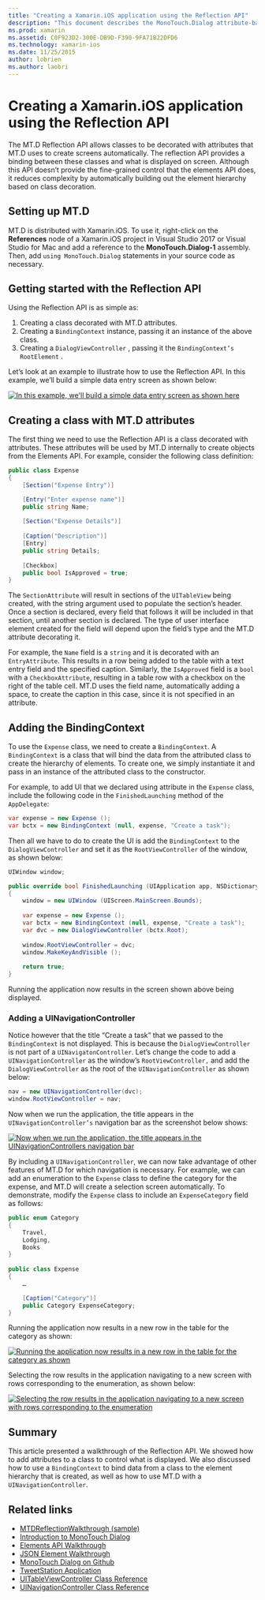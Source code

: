 ```yaml
---
title: "Creating a Xamarin.iOS application using the Reflection API"
description: "This document describes the MonoTouch.Dialog attribute-based Reflection API, which creates UI based on classes decorated with attributes."
ms.prod: xamarin
ms.assetid: C0F923D2-300E-DB9D-F390-9FA71B22DFD6
ms.technology: xamarin-ios
ms.date: 11/25/2015
author: lobrien
ms.author: laobri
---
```

# Creating a Xamarin.iOS application using the Reflection API

The MT.D Reflection API allows classes to be decorated with attributes that
MT.D uses to create screens automatically. The reflection API provides a binding
between these classes and what is displayed on screen. Although this API
doesn’t provide the fine-grained control that the elements API does, it
reduces complexity by automatically building out the element hierarchy based on
class decoration.

## Setting up MT.D

MT.D is distributed with Xamarin.iOS. To use it, right-click on the
**References** node of a Xamarin.iOS project in Visual Studio 2017 or
Visual Studio for Mac and add a reference to the **MonoTouch.Dialog-1**
assembly. Then, add `using MonoTouch.Dialog` statements in your source
code as necessary.

## Getting started with the Reflection API

Using the Reflection API is as simple as:

1. Creating a class decorated with MT.D attributes.
1. Creating a  `BindingContext` instance, passing it an instance of the above class. 
1. Creating a  `DialogViewController` , passing it the  `BindingContext’s` `RootElement` . 


Let’s look at an example to illustrate how to use the Reflection API. In
this example, we’ll build a simple data entry screen as shown below:

 [![](reflection-api-walkthrough-images/01-expense-entry.png "In this example, we'll build a simple data entry screen as shown here")](reflection-api-walkthrough-images/01-expense-entry.png#lightbox)

## Creating a class with MT.D attributes

The first thing we need to use the Reflection API is a class decorated with
attributes. These attributes will be used by MT.D internally to create objects
from the Elements API. For example, consider the following class definition:

```csharp
public class Expense
{
    [Section("Expense Entry")]

    [Entry("Enter expense name")]
    public string Name;
        
    [Section("Expense Details")]
  
    [Caption("Description")]
    [Entry]
    public string Details;
        
    [Checkbox]
    public bool IsApproved = true;
}
```

The `SectionAttribute` will result in sections of the `UITableView` being created, with the string argument used to
populate the section’s header. Once a section is declared, every field that
follows it will be included in that section, until another section is declared.
The type of user interface element created for the field will depend upon the
field’s type and the MT.D attribute decorating it.

For example, the `Name` field is a `string` and it is
decorated with an `EntryAttribute`. This results in a row being added
to the table with a text entry field and the specified caption. Similarly, the `IsApproved` field is a `bool` with a `CheckboxAttribute`, resulting in a table row with a checkbox on the
right of the table cell. MT.D uses the field name, automatically adding a space,
to create the caption in this case, since it is not specified in an
attribute.

## Adding the BindingContext

To use the `Expense` class, we need to create a `BindingContext`. A `BindingContext` is a class that will
bind the data from the attributed class to create the hierarchy of elements. To
create one, we simply instantiate it and pass in an instance of the attributed
class to the constructor.

For example, to add UI that we declared using attribute in the `Expense` class, include the following code in the `FinishedLaunching` method of the `AppDelegate`:

```csharp
var expense = new Expense ();
var bctx = new BindingContext (null, expense, "Create a task");
```

Then all we have to do to create the UI is add the `BindingContext` to the `DialogViewController` and set it
as the `RootViewController` of the window, as shown below:

```csharp
UIWindow window;

public override bool FinishedLaunching (UIApplication app, NSDictionary options)
{   
    window = new UIWindow (UIScreen.MainScreen.Bounds);
            
    var expense = new Expense ();
    var bctx = new BindingContext (null, expense, "Create a task");
    var dvc = new DialogViewController (bctx.Root);
            
    window.RootViewController = dvc;
    window.MakeKeyAndVisible ();
            
    return true;
}
```

Running the application now results in the screen shown above being
displayed.

### Adding a UINavigationController

Notice however that the title “Create a task” that we passed to the `BindingContext` is not displayed. This is because the `DialogViewController` is not part of a `UINavigatonController`. Let’s change the code to add a `UINavigationController` as the window’s `RootViewController,` and add the `DialogViewController`
as the root of the `UINavigationController` as shown below:

```csharp
nav = new UINavigationController(dvc);
window.RootViewController = nav;
```

Now when we run the application, the title appears in the `UINavigationController’s` navigation bar as the screenshot below
shows:

 [![](reflection-api-walkthrough-images/02-create-task.png "Now when we run the application, the title appears in the UINavigationControllers navigation bar")](reflection-api-walkthrough-images/02-create-task.png#lightbox)

By including a `UINavigationController`, we can now take advantage
of other features of MT.D for which navigation is necessary. For example, we can
add an enumeration to the `Expense` class to define the category for
the expense, and MT.D will create a selection screen automatically. To
demonstrate, modify the `Expense` class to include an `ExpenseCategory` field as follows:

```csharp
public enum Category
{
    Travel,
    Lodging,
    Books
}
        
public class Expense
{
    …

    [Caption("Category")]
    public Category ExpenseCategory;
}
```

Running the application now results in a new row in the table for the
category as shown:

 [![](reflection-api-walkthrough-images/03-set-details.png "Running the application now results in a new row in the table for the category as shown")](reflection-api-walkthrough-images/03-set-details.png#lightbox)

Selecting the row results in the application navigating to a new screen with
rows corresponding to the enumeration, as shown below:

 [![](reflection-api-walkthrough-images/04-set-category.png "Selecting the row results in the application navigating to a new screen with rows corresponding to the enumeration")](reflection-api-walkthrough-images/04-set-category.png#lightbox)

 <a name="Summary" />


## Summary

This article presented a walkthrough of the Reflection API. We showed how to
add attributes to a class to control what is displayed. We also discussed how to
use a `BindingContext` to bind data from a class to the element
hierarchy that is created, as well as how to use MT.D with a `UINavigationController`.


## Related links

- [MTDReflectionWalkthrough (sample)](https://developer.xamarin.com/samples/monotouch/MTDReflectionWalkthrough/)
- [Introduction to MonoTouch Dialog](~/ios/user-interface/monotouch.dialog/index.md)
- [Elements API Walkthrough](~/ios/user-interface/monotouch.dialog/elements-api-walkthrough.md)
- [JSON Element Walkthrough](~/ios/user-interface/monotouch.dialog/monotouch.dialog-json-markup.md)
- [MonoTouch Dialog on Github](https://github.com/migueldeicaza/MonoTouch.Dialog)
- [TweetStation Application](https://github.com/migueldeicaza/TweetStation)
- [UITableViewController Class Reference](https://developer.apple.com/library/ios/#DOCUMENTATION/UIKit/Reference/UITableViewController_Class/Reference/Reference.html)
- [UINavigationController Class Reference](https://developer.apple.com/library/ios/#documentation/UIKit/Reference/UINavigationController_Class/Reference/Reference.html)
